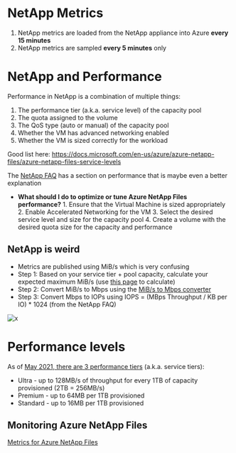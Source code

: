 # NetApp Metrics

1. NetApp metrics are loaded from the NetApp appliance into Azure **every 15 minutes**
2. NetApp metrics are sampled **every 5 minutes** only 

# NetApp and Performance

Performance in NetApp is a combination of multiple things:
1. The performance tier (a.k.a. service level) of the capacity pool
2. The quota assigned to the volume
3. The QoS type (auto or manual) of the capacity pool
4. Whether the VM has advanced networking enabled
5. Whether the VM is sized correctly for the workload

Good list here: https://docs.microsoft.com/en-us/azure/azure-netapp-files/azure-netapp-files-service-levels

The [NetApp FAQ](https://docs.microsoft.com/en-us/azure/azure-netapp-files/azure-netapp-files-faqs) has a section on performance that is maybe even a better explanation
- **What should I do to optimize or tune Azure NetApp Files performance?**
      1. Ensure that the Virtual Machine is sized appropriately
      2. Enable Accelerated Networking for the VM
      3. Select the desired service level and size for the capacity pool
      4. Create a volume with the desired quota size for the capacity and performance

## NetApp is weird
-	Metrics are published using MiB/s which is very confusing
-	Step 1: Based on your service tier + pool capacity, calculate your expected maximum MiB/s (use [this page](https://docs.microsoft.com/en-us/azure/azure-netapp-files/azure-netapp-files-service-levels) to calculate)
-	Step 2: Convert MiB/s to Mbps using the [MiB/s to Mbps converter](https://www.convertunits.com/from/MiB/s/to/Mbps)
-	Step 3: Convert Mbps to IOPs using IOPS = (MBps Throughput / KB per IO) * 1024 (from the NetApp FAQ)


![x](https://docs.microsoft.com/en-us/azure/media/azure-netapp-files/azure-netapp-files-service-levels.png)

# Performance levels

As of [May 2021, there are 3 performance tiers](https://docs.microsoft.com/en-us/azure/azure-netapp-files/azure-netapp-files-service-levels) (a.k.a. service tiers):
- Ultra - up to 128MB/s of throughput for every 1TB of capacity provisioned (2TB = 256MB/s)
- Premium - up to 64MB per 1TB provisioned
- Standard - up to 16MB per 1TB provisioned

## Monitoring Azure NetApp Files

[Metrics for Azure NetApp Files](https://docs.microsoft.com/en-us/azure/azure-netapp-files/azure-netapp-files-metrics)
